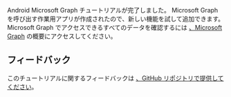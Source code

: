 <!-- markdownlint-disable MD002 MD041 -->

Android Microsoft Graph チュートリアルが完了しました。 Microsoft Graph を呼び出す作業用アプリが作成されたので、新しい機能を試して追加できます。 Microsoft Graph でアクセスできるすべてのデータを確認するには [、Microsoft Graph](/graph/overview) の概要にアクセスしてください。

## <a name="feedback"></a>フィードバック

このチュートリアルに関するフィードバックは [、GitHub リポジトリで提供してください](https://github.com/microsoftgraph/msgraph-training-android)。
